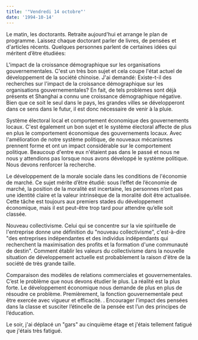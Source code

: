 ```yaml
---
title: '"Vendredi 14 octobre"'
date: '1994-10-14'
---
```


Le matin, les doctorants. Retraite aujourd'hui et arrange le plan de programme. Laissez chaque doctorant parler de livres, de pensées et d'articles récents. Quelques personnes parlent de certaines idées qui méritent d’être étudiées:

L'impact de la croissance démographique sur les organisations gouvernementales. C'est un très bon sujet et cela coupe l'état actuel de développement de la société chinoise. J'ai demandé: Existe-t-il des recherches sur l'impact de la croissance démographique sur les organisations gouvernementales? En fait, de tels problèmes sont déjà présents et Shanghai a connu une croissance démographique négative. Bien que ce soit le seul dans le pays, les grandes villes se développeront dans ce sens dans le futur, il est donc nécessaire de venir à la pluie.

Système électoral local et comportement économique des gouvernements locaux. C'est également un bon sujet et le système électoral affecte de plus en plus le comportement économique des gouvernements locaux. Avec l'amélioration de notre système politique, de nouveaux mécanismes prennent forme et ont un impact considérable sur le comportement politique. Beaucoup d'entre eux n'étaient pas dans le passé et nous ne nous y attendions pas lorsque nous avons développé le système politique. Nous devons renforcer la recherche.

Le développement de la morale sociale dans les conditions de l'économie de marché. Ce sujet mérite d’être étudié: sous l’effet de l’économie de marché, la position de la moralité est incertaine, les personnes n’ont pas une identité claire et la valeur intrinsèque de la moralité doit être actualisée. Cette tâche est toujours aux premiers stades du développement économique, mais il est peut-être trop tard pour attendre qu’elle soit classée.

Nouveau collectivisme. Celui qui se concentre sur la vie spirituelle de l'entreprise donne une définition du "nouveau collectivisme", c'est-à-dire "des entreprises indépendantes et des individus indépendants qui recherchent la maximisation des profits et la formation d'une communauté de destin". Comment établir les valeurs du collectivisme dans la nouvelle situation de développement actuelle est probablement la raison d'être de la société de très grande taille.

Comparaison des modèles de relations commerciales et gouvernementales. C’est le problème que nous devons étudier le plus. La réalité est la plus forte. Le développement économique nous demande de plus en plus de résoudre ce problème. Premièrement, la fonction gouvernementale peut être exercée avec vigueur et efficacité. . Encourager l’impact des pensées dans la classe et susciter l’étincelle de la pensée est l’un des principes de l’éducation.

Le soir, j'ai déplacé un "gars" au cinquième étage et j'étais tellement fatigué que j'étais très fatigué.

